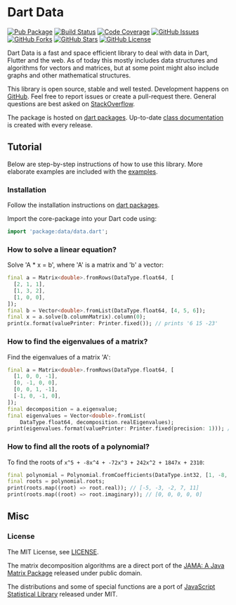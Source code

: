 Dart Data
=========

[![Pub Package](https://img.shields.io/pub/v/data.svg)](https://pub.dev/packages/data)
[![Build Status](https://github.com/renggli/dart-data/actions/workflows/dart.yml/badge.svg?branch=main)](https://github.com/renggli/dart-data/actions/workflows/dart.yml)
[![Code Coverage](https://codecov.io/gh/renggli/dart-data/branch/main/graph/badge.svg?token=G8EBSJSR17)](https://codecov.io/gh/renggli/dart-data)
[![GitHub Issues](https://img.shields.io/github/issues/renggli/dart-data.svg)](https://github.com/renggli/dart-data/issues)
[![GitHub Forks](https://img.shields.io/github/forks/renggli/dart-data.svg)](https://github.com/renggli/dart-data/network)
[![GitHub Stars](https://img.shields.io/github/stars/renggli/dart-data.svg)](https://github.com/renggli/dart-data/stargazers)
[![GitHub License](https://img.shields.io/badge/license-MIT-blue.svg)](https://raw.githubusercontent.com/renggli/dart-data/main/LICENSE)

Dart Data is a fast and space efficient library to deal with data in Dart, Flutter and the web. As of today this mostly includes data structures and algorithms for vectors and matrices, but at some point might also include graphs and other mathematical structures.

This library is open source, stable and well tested. Development happens on [GitHub](https://github.com/renggli/dart-data). Feel free to report issues or create a pull-request there. General questions are best asked on [StackOverflow](https://stackoverflow.com/questions/tagged/data+dart).

The package is hosted on [dart packages](https://pub.dev/packages/data). Up-to-date [class documentation](https://pub.dev/documentation/data/latest/) is created with every release.


Tutorial
--------

Below are step-by-step instructions of how to use this library. More elaborate examples are included with the [examples](https://github.com/renggli/dart-data/tree/main/example).

### Installation

Follow the installation instructions on [dart packages](https://pub.dev/packages/data/install).

Import the core-package into your Dart code using:

```dart
import 'package:data/data.dart';
```

### How to solve a linear equation?

Solve 'A * x = b', where 'A' is a matrix and 'b' a vector:

```dart
final a = Matrix<double>.fromRows(DataType.float64, [
  [2, 1, 1],
  [1, 3, 2],
  [1, 0, 0],
]);
final b = Vector<double>.fromList(DataType.float64, [4, 5, 6]);
final x = a.solve(b.columnMatrix).column(0);
print(x.format(valuePrinter: Printer.fixed()); // prints '6 15 -23'
```

### How to find the eigenvalues of a matrix?

Find the eigenvalues of a matrix 'A':

```dart
final a = Matrix<double>.fromRows(DataType.float64, [
  [1, 0, 0, -1],
  [0, -1, 0, 0],
  [0, 0, 1, -1],
  [-1, 0, -1, 0],
]);
final decomposition = a.eigenvalue;
final eigenvalues = Vector<double>.fromList(
    DataType.float64, decomposition.realEigenvalues);
print(eigenvalues.format(valuePrinter: Printer.fixed(precision: 1))); // prints '-1.0 -1.0 1.0 2.0'
```

### How to find all the roots of a polynomial?

To find the roots of `x^5 + -8x^4 + -72x^3 + 242x^2 + 1847x + 2310`:

```dart
final polynomial = Polynomial.fromCoefficients(DataType.int32, [1, -8, -72, 242, 1847, 2310]);
final roots = polynomial.roots;
print(roots.map((root) => root.real)); // [-5, -3, -2, 7, 11]
print(roots.map((root) => root.imaginary)); // [0, 0, 0, 0, 0]
```

Misc
----

### License

The MIT License, see [LICENSE](https://github.com/renggli/dart-data/raw/main/LICENSE).

The matrix decomposition algorithms are a direct port of the [JAMA: A Java Matrix Package](https://math.nist.gov/javanumerics/jama/) released under public domain.

The distributions and some of special functions are a port of [JavaScript Statistical Library](https://github.com/jstat/jstat) released under MIT.